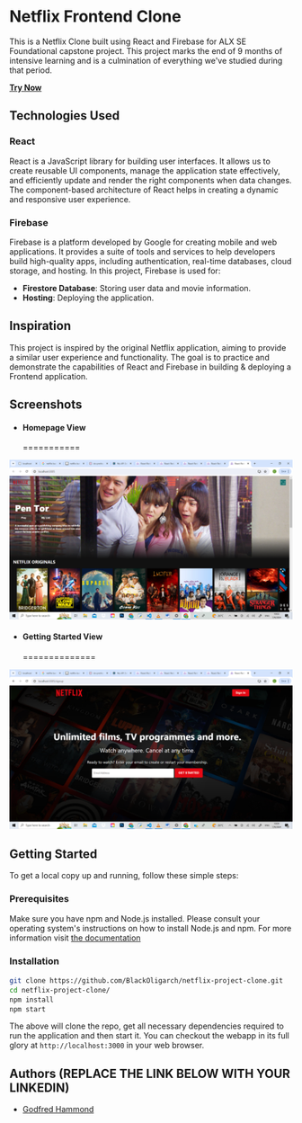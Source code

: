 # Netflix Frontend Clone

This is a Netflix Clone built using React and Firebase for ALX SE Foundational capstone project. This project marks the end of 9 months of intensive learning and is a culmination of everything we've studied during that period.

**[Try Now](https://netflix-project-clone-7bba0.web.app/)**

## Technologies Used

### React
React is a JavaScript library for building user interfaces. It allows us to create reusable UI components, manage the application state effectively, and efficiently update and render the right components when data changes. The component-based architecture of React helps in creating a dynamic and responsive user experience.

### Firebase
Firebase is a platform developed by Google for creating mobile and web applications. It provides a suite of tools and services to help developers build high-quality apps, including authentication, real-time databases, cloud storage, and hosting. In this project, Firebase is used for:

- **Firestore Database**: Storing user data and movie information.
- **Hosting**: Deploying the application.

## Inspiration

This project is inspired by the original Netflix application, aiming to provide a similar user experience and functionality. The goal is to practice and demonstrate the capabilities of React and Firebase in building & deploying a Frontend application.


## Screenshots

* #### Homepage View
  ===========

![Homepage](./public/screenshots/home.png)  
 
* #### Getting Started View
  ==============

![Screenshot 2](./public/screenshots/getting_started.png)

## Getting Started

To get a local copy up and running, follow these simple steps:

### Prerequisites

Make sure you have npm and Node.js installed. Please consult your operating system's instructions on how to install Node.js and npm. For more information visit [the documentation](https://docs.npmjs.com/downloading-and-installing-node-js-and-npm)

### Installation 
   ```sh
   git clone https://github.com/BlackOligarch/netflix-project-clone.git
   cd netflix-project-clone/
   npm install
   npm start
   ```
   The above will clone the repo, get all necessary dependencies required to run the 	application and then start it. You can checkout the webapp in its full glory at `http://localhost:3000` in your web browser.
   
## Authors (REPLACE THE LINK BELOW WITH YOUR LINKEDIN)

- [Godfred Hammond](https://www.linkedin.com/in/godfredhammond/)
